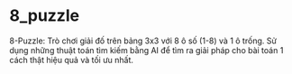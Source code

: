 # 8_puzzle
8-Puzzle: Trò chơi giải đố trên bảng 3x3 với 8 ô số (1-8) và 1 ô trống. Sử dụng những thuật toán tìm kiếm bằng AI để tìm ra giải pháp cho bài toán 1 cách thật hiệu quả và tối ưu nhất.
